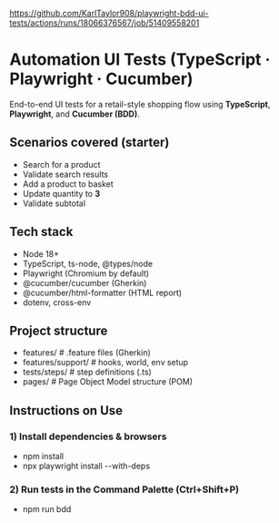 https://github.com/KarlTaylor908/playwright-bdd-ui-tests/actions/runs/18066376567/job/51409558201
# Automation UI Tests (TypeScript · Playwright · Cucumber)

End-to-end UI tests for a retail-style shopping flow using **TypeScript**, **Playwright**, and **Cucumber (BDD)**.

## Scenarios covered (starter)
- Search for a product  
- Validate search results  
- Add a product to basket  
- Update quantity to **3**
- Validate subtotal

## Tech stack
- Node 18+
- TypeScript, ts-node, @types/node
- Playwright (Chromium by default)
- @cucumber/cucumber (Gherkin)
- @cucumber/html-formatter (HTML report)
- dotenv, cross-env

## Project structure
- features/ # .feature files (Gherkin)
- features/support/ # hooks, world, env setup
- tests/steps/ # step definitions (.ts)
- pages/ # Page Object Model structure (POM)

 ## Instructions on Use

### 1) Install dependencies & browsers

- npm install
- npx playwright install --with-deps

### 2) Run tests in the Command Palette (Ctrl+Shift+P)

- npm run bdd
